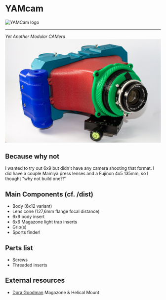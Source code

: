 # YAMcam

![YAMCam logo](https://strapi.virgil-roger.photography/uploads/b272d26966a243578ba610794197eb54.svg)
***
_Yet Another Modular CAMera_
![YAMCam prototype](misc/IMG_8848.jpg)


## Because why not

I wanted to try out 6x9 but didn't have any camera shooting that format.
I did have a couple Mamiya press lenses and a Fujinon 4x5 135mm, so I thought "why not build one?!"

## Main Components (cf. /dist)

* Body (6x12 variant)
* Lens cone (127,6mm flange focal distance)
* 6x6 body insert
* 6x6 Magazone light trap inserts
* Grip(s)
* Sports finder!

## Parts list

* Screws
* Threaded inserts

## External resources

* [Dora Goodman](https://www.doragoodman.com/goodlab) Magazone & Helical Mount
